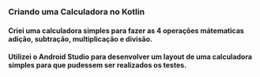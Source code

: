### Criando uma Calculadora no Kotlin

#### Criei uma calculadora simples para fazer as 4 operações mátematicas **adição**, **subtração**, **multiplicação** e **divisão**.
#### Utilizei o Android Studio para desenvolver um layout de uma calculadora simples para que pudessem ser realizados os testes.
